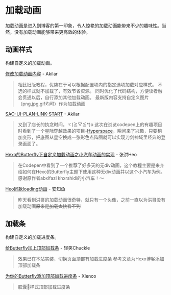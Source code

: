 # 加载动画

加载动画是进入到博客的第一印象，令人惊艳的加载动画能带来不少的趣味性。当然，没有加载动画能够带来更高效的体验。

## 动画样式

构建自定义的加载动画。

[修改加载动画内容](https://akilar.top/posts/3d221bf2/) - Akilar

> 相比旧版教程，优势在于可以根据配置项内的指定选项加载对应样式。
> 不选的样式就不加载了，有效节省资源。
> 同时优化了代码结构，方便读者融会贯通以后，自行添加其他加载动画。
> 最新版内容支持自定义图片（png,jpg,gif均可）作为加载动画

[SAO-UI-PLAN-LINK-START](https://akilar.top/posts/1b4fa1dd/) - Akilar

> 又到了店长的执念时间。ヾ(≧▽≦*)o
> 这次在浏览codepen上的有趣项目时看到了一个星际穿越效果的项目-[Hyperspace](https://codepen.io/noahblon/pen/DpNRyR)，瞬间来了兴趣，只要稍加变形，把底图从星空换成一张彩色点阵图就可以实现刀剑神域里经典的登录画面了。

[Hexo的Butterfly下自定义加载动画之小汽车动画的实现](https://blog.zhheo.com/p/32776e99.html) - 张洪Heo

> 在Codepen中看到了一个推荐了好多天的无div动画，这个教程主要是来介绍如何在Hexo的Butterfly主题下使用这种无div动画并以这个小汽车为例。感谢原作者abxlfazl khxrshidi的小汽车！～

[Heo同款loading动画](https://anzhiy.cn/posts/52d8.html) - 安知鱼

> 昨天看到洪哥的加载动画很奇特，就只有一个头像，之前一直以为洪哥没有加载动画~~原来是加载太快看不到~~

## 加载条

构建自定义的加载进度条。

[给Butterfly加上顶部加载条](https://www.chuckle.top/article/13d6481a.html) - 轻笑Chuckle

> 效果已在本站实装，切换页面顶部有加载进度条
> 参考文章为Hexo博客添加顶部加载条

[为你的Butterfly添加顶部加载进度条](https://blog.xlenco.top/posts/769f.html) - Xlenco
> 胶囊💊样式顶部加载进度条